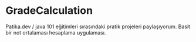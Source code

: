 # GradeCalculation

Patika.dev / java 101 eğitimleri sırasındaki pratik projeleri paylaşıyorum.
Basit bir not ortalaması hesaplama uygulaması.
